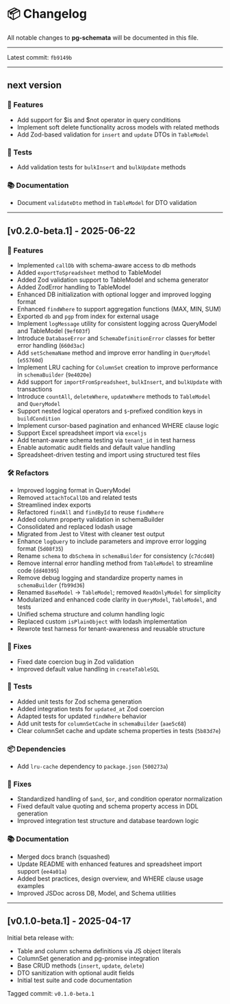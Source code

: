 # 📦 Changelog

All notable changes to **pg-schemata** will be documented in this file.

---

Latest commit: `fb9149b`

---

## next version

### 🚀 Features
- Add support for $is and $not operator in query conditions
- Implement soft delete functionality across models with related methods
- Add Zod-based validation for `insert` and `update` DTOs in `TableModel`

### 🧪 Tests
- Add validation tests for `bulkInsert` and `bulkUpdate` methods

### 📚 Documentation
- Document `validateDto` method in `TableModel` for DTO validation

---

## [v0.2.0-beta.1] - 2025-06-22

### 🚀 Features
- Implemented `callDb` with schema-aware access to db methods
- Added `exportToSpreadsheet` method to TableModel
- Added Zod validation support to TableModel and schema generator
- Added ZodError handling to TableModel
- Enhanced DB initialization with optional logger and improved logging format
- Enhanced `findWhere` to support aggregation functions (MAX, MIN, SUM)
- Exported `db` and `pgp` from index for external usage
- Implement `logMessage` utility for consistent logging across QueryModel and TableModel (`9ef603f`)
- Introduce `DatabaseError` and `SchemaDefinitionError` classes for better error handling (`660d3ac`)
- Add `setSchemaName` method and improve error handling in `QueryModel` (`e55760d`)
- Implement LRU caching for `ColumnSet` creation to improve performance in `schemaBuilder` (`9e4020e`)
- Add support for `importFromSpreadsheet`, `bulkInsert`, and `bulkUpdate` with transactions
- Introduce `countAll`, `deleteWhere`, `updateWhere` methods to `TableModel` and `QueryModel`
- Support nested logical operators and `$`-prefixed condition keys in `buildCondition`
- Implement cursor-based pagination and enhanced WHERE clause logic
- Support Excel spreadsheet import via `exceljs`
- Add tenant-aware schema testing via `tenant_id` in test harness
- Enable automatic audit fields and default value handling
- Spreadsheet-driven testing and import using structured test files

### 🛠 Refactors
- Improved logging format in QueryModel
- Removed `attachToCallDb` and related tests
- Streamlined index exports
- Refactored `findAll` and `findById` to reuse `findWhere`
- Added column property validation in schemaBuilder
- Consolidated and replaced lodash usage
- Migrated from Jest to Vitest with cleaner test output
- Enhance `logQuery` to include parameters and improve error logging format (`5d08f35`)
- Rename `schema` to `dbSchema` in `schemaBuilder` for consistency (`c7dcd40`)
- Remove internal error handling method from `TableModel` to streamline code (`dd40395`)
- Remove debug logging and standardize property names in `schemaBuilder` (`fb99d36`)
- Renamed `BaseModel` → `TableModel`; removed `ReadOnlyModel` for simplicity
- Modularized and enhanced code clarity in `QueryModel`, `TableModel`, and tests
- Unified schema structure and column handling logic
- Replaced custom `isPlainObject` with lodash implementation
- Rewrote test harness for tenant-awareness and reusable structure

### 🐛 Fixes
- Fixed date coercion bug in Zod validation
- Improved default value handling in `createTableSQL`

### 🧪 Tests
- Added unit tests for Zod schema generation
- Added integration tests for `updated_at` Zod coercion
- Adapted tests for updated `findWhere` behavior
- Add unit tests for `columnSetCache` in `schemaBuilder` (`aae5c68`)
- Clear columnSet cache and update schema properties in tests (`5b83d7e`)

### 📦 Dependencies
- Add `lru-cache` dependency to `package.json` (`500273a`)

### 🐛 Fixes
- Standardized handling of `$and`, `$or`, and condition operator normalization
- Fixed default value quoting and schema property access in DDL generation
- Improved integration test structure and database teardown logic

### 📚 Documentation
- Merged docs branch (squashed)
- Update README with enhanced features and spreadsheet import support (`ee4a01a`)
- Added best practices, design overview, and WHERE clause usage examples
- Improved JSDoc across DB, Model, and Schema utilities

---

## [v0.1.0-beta.1] - 2025-04-17

Initial beta release with:

- Table and column schema definitions via JS object literals
- ColumnSet generation and pg-promise integration
- Base CRUD methods (`insert`, `update`, `delete`)
- DTO sanitization with optional audit fields
- Initial test suite and code documentation

Tagged commit: `v0.1.0-beta.1`